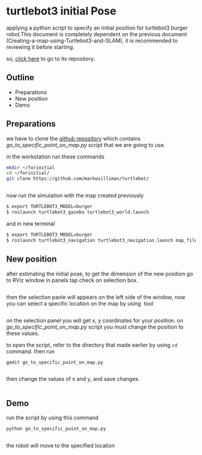 # turtlebot3 initial Pose


applying a python script to specify an initial position for turtlebot3 burger robot.This document is completely dependent on the previous document (Creating-a-map-using-Turtlebot3-and-SLAM), it is recommended to reviewing it before starting.

so, [click here](https://github.com/AlolyanRoaa/Creating-a-map-using-Turtlebot3-and-SLAM) to go to its repository.


## Outline


- Preparations
- New position
- Demo

## Preparations

we have to clone the [github repository](https://github.com/markwsilliman/turtlebot) which contains *go_to_specific_point_on_map.py* script that we are going to use.


in the workstation run these commands 


```bash
mkdir ~/forinitial
cd ~/forinitial/
git clone https://github.com/markwsilliman/turtlebot/
```


![]()


now run the simulation with the map created previously


```bash
$ export TURTLEBOT3_MODEL=burger
$ roslaunch turtlebot3_gazebo turtlebot3_world.launch
```


and in new terminal


```bash
$ export TURTLEBOT3_MODEL=burger
$ roslaunch turtlebot3_navigation turtlebot3_navigation.launch map_file:=$HOME/map.yaml
```


## New position


after estimating the initial pose, to get the dimension of the new position go to RViz window in panels tap check on selection box.


![]()


then the selection panle will appears on the left side of the window, now you can select a specific location on the map by using ![]() tool


![]()


on the selection panel you will get x, y coordinates for your position. on *go_to_specific_point_on_map.py* script you must change the position to these values.


to open the script, refer to the directory that made earlier by using `cd` command. then run


```bash
gedit go_to_specific_point_on_map.py
```


![]()



then change the values of x and y, and save changes.

![]()


## Demo

run the script by using this command


```bash
python go_to_specific_point_on_map.py
```

![]()


the robot will move to the specified location


![]()


![]()












